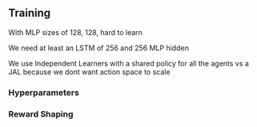 ## Training

With MLP sizes of 128, 128, hard to learn

We need at least an LSTM of 256 and 256 MLP hidden

We use Independent Learners with a shared policy for all the agents vs a JAL because we  dont want action space to scale

### Hyperparameters

### Reward Shaping

